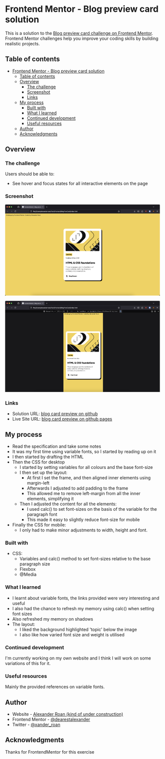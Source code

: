 # Frontend Mentor - Blog preview card solution

This is a solution to the [Blog preview card challenge on Frontend Mentor](https://www.frontendmentor.io/challenges/blog-preview-card-ckPaj01IcS). Frontend Mentor challenges help you improve your coding skills by building realistic projects.

## Table of contents

- [Frontend Mentor - Blog preview card solution](#frontend-mentor---blog-preview-card-solution)
  - [Table of contents](#table-of-contents)
  - [Overview](#overview)
    - [The challenge](#the-challenge)
    - [Screenshot](#screenshot)
    - [Links](#links)
  - [My process](#my-process)
    - [Built with](#built-with)
    - [What I learned](#what-i-learned)
    - [Continued development](#continued-development)
    - [Useful resources](#useful-resources)
  - [Author](#author)
  - [Acknowledgments](#acknowledgments)

## Overview

### The challenge

Users should be able to:

- See hover and focus states for all interactive elements on the page

### Screenshot

![desktop screenshot](/desktop.png)

![mobile screenshot](/mobile.png)

### Links

- Solution URL: [blog card preview on github](https://github.com/dearestalexander/blogCardPrev)
- Live Site URL: [blog card preview on github pages](https://dearestalexander.github.io/blogCardPrev/)

## My process

- Read the specification and take some notes
- It was my first time using variable fonts, so I started by reading up on it
- I then started by drafting the HTML
- Then the CSS for desktop
  - I started by setting variables for all colours and the base font-size
  - I then set up the layout:
    - At first I set the frame, and then aligned inner elements using margin-left
    - Afterwards I adjusted to add padding to the frame
    - This allowed me to remove left-margin from all the inner elements, simplifying it
  - Then I adjusted the content for all the elements:
    - I used calc() to set font-sizes on the basis of the variable for the paragraph font
    - This made it easy to slightly reduce font-size for mobile
- Finally the CSS for mobile:
  - I only had to make minor adjustments to width, height and font.

### Built with

- CSS:
  - Variables and calc() method to set font-sizes relative to the base paragraph size
  - Flexbox
  - @Media

### What I learned

- I learnt about variable fonts, the links provided were very interesting and useful
- I also had the chance to refresh my memory using calc() when setting font sizes
- Also refreshed my memory on shadows
- The layout:
  - I liked the background highlighted 'topic' below the image
  - I also like how varied font size and weight is utilised

### Continued development

I'm currently working on my own website and I think I will work on some variations of this for it.

### Useful resources

Mainly the provided references on variable fonts.

## Author

- Website - [Alexander Roan (kind of under construction)](https://www.alexroan.com)
- Frontend Mentor - [@dearestalexander](https://www.frontendmentor.io/profile/dearestalexander)
- Twitter - [@xander_roan](https://x.com/xander_roan)

## Acknowledgments

Thanks for FrontendMentor for this exercise
